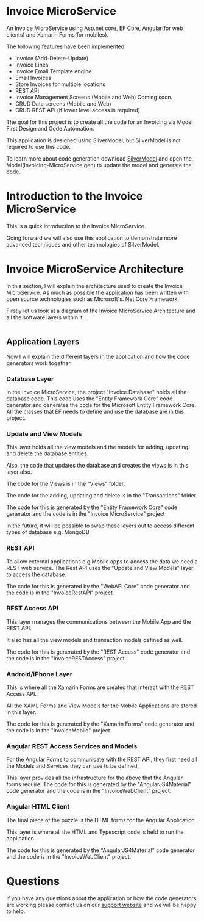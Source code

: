 # Invoice MicroService

An Invoice MicroService using Asp.net core, EF Core, Angular(for web clients) and Xamarin Forms(for mobiles). 

The following features have been implemented:
* Invoice (Add-Delete-Update)
* Invoice Lines
* Invoice Email Template engine
* Email Invoices
* Store Invoices for multiple locations
* REST API
* Invoice Management Screens (Mobile and Web) Coming soon.
* CRUD Data screens (Mobile and Web)
* CRUD REST API (if lower level access is required)
  
  


The goal for this project is to create all the code for an Invoicing via Model First Design and Code Automation. 

This application is designed using SilverModel, but SilverModel is not required to use this code.

To learn more about code generation download <a href="https://www.silverdawn.com/download-silvermodel/">SilverModel</a> and open the Model(Invoicing-MicroService.gen) to update the model and generate the code. 

<h1>Introduction to the Invoice MicroService</h1>

This is a quick introduction to the Invoice MicroService.

Going forward we will also use this application to demonstrate more advanced techniques and other technologies of SilverModel.
<h1>Invoice MicroService Architecture</h1>
In this section, I will explain the architecture used to create the Invoice MicroService. As much as possible the application has been written with open source technologies such as Microsoft's. Net Core Framework.

Firstly let us look at a diagram of the Invoice MicroService Architecture and all the software layers within it.
<p id="crsExPx"><img class="alignnone size-full wp-image-1017 " src="https://www.silverdawnsoftware.com/wp-content/uploads/2017/09/img_59ba61b1797ec.png" alt="" /></p>

<h2>Application Layers</h2>
Now I will explain the different layers in the application and how the code generators work together.
<h3>Database Layer</h3>
In the Invoice MicroService, the project "Invoice.Database" holds all the database code. This code uses the "Entity Framework Core" code generator and generates the code for the Microsoft Entity Framework Core.
All the classes that EF needs to define and use the database are in this project.
<h3>Update and View Models</h3>
This layer holds all the view models and the models for adding, updating and delete the database entities.

Also, the code that updates the database and creates the views is in this layer also.

The code for the Views is in the "Views" folder.

The code for the adding, updating and delete is in the "Transactions" folder.

The code for this is generated by the "Entity Framework Core" code generator and the code is in the "Invoice MicroService" project

In the future, it will be possible to swap these layers out to access different types of database e.g. MongoDB
<h3>REST API</h3>
To allow external applications e.g Mobile apps to access the data we need a REST web service. The Rest API uses the "Update and View Models" layer to access the database.

The code for this is generated by the "WebAPI Core" code generator and the code is in the "InvoiceRestAPI" project
<h3>REST Access API</h3>
This layer manages the communications between the Mobile App and the REST API.

It also has all the view models and transaction models defined as well.

The code for this is generated by the "REST Access" code generator and the code is in the "InvoiceRESTAccess" project
<h3>Android/iPhone Layer</h3>
This is where all the Xamarin Forms are created that interact with the REST Access API.

All the XAML Forms and View Models for the Mobile Applications are stored in this layer.

The code for this is generated by the "Xamarin Forms" code generator and the code is in the "InvoiceMobile" project.
<h3>Angular REST Access Services and Models</h3>
For the Angular Forms to communicate with the REST API, they first need all the Models and Services they can use to be defined.

This layer provides all the infrastructure for the above that the Angular forms require. The code for this is generated by the "AngularJS4Material" code generator and the code is in the "InvoiceWebClient" project.
<h3>Angular HTML Client</h3>
The final piece of the puzzle is the HTML forms for the Angular Application.

This layer is where all the HTML and Typescript code is held to run the application.

The code for this is generated by the "AngularJS4Material" code generator and the code is in the "InvoiceWebClient" project.
<h1>Questions</h1>
If you have any questions about the application or how the code generators are working please contact us on our <a href="http://support.siverdawnsoftware.com/">support website</a> and we will be happy to help.